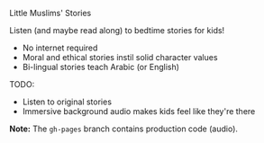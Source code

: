 Little Muslims' Stories

Listen (and maybe read along) to bedtime stories for kids! 

- No internet required
- Moral and ethical stories instil solid character values
- Bi-lingual stories teach Arabic (or English)

TODO:
- Listen to original stories
- Immersive background audio makes kids feel like they're there


**Note:** The `gh-pages` branch contains production code (audio).